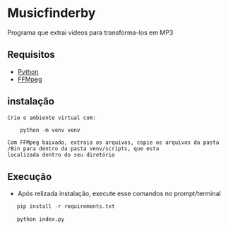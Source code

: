 # Musicfinderby

Programa que extrai videos para transforma-los em MP3

## Requisitos

- [Python](https://www.python.org/ftp/python/3.8.2/python-3.8.2.exe)
- [FFMpeg](http://ffmpeg.org/download.html)
## instalação 

    Crie o ambiente virtual com:
```python
    python -m venv venv    
```
    Com FFMpeg baixado, extraia os arquivos, copie os arquivos da pasta /Bin para dentro da pasta venv/scripts, que esta
    localizada dentro do seu diretório
    

## Execução
 - Após relizada instalação, execute esse comandos no prompt/terminal
 
 ```python
    pip install -r requirements.txt
 ```
 ```python
    python index.py
 ```
